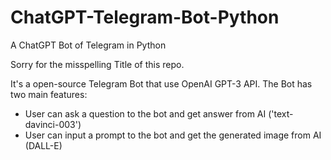 # ChatGPT-Telegram-Bot-Python
A ChatGPT Bot of Telegram in Python

Sorry for the misspelling Title of this repo. 

It's a open-source Telegram Bot that use OpenAI GPT-3 API. The Bot has two main features:
* User can ask a question to the bot and get answer from AI ('text-davinci-003')
* User can input a prompt to the bot and get the generated image from AI (DALL-E)

